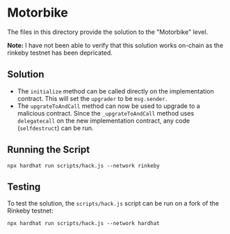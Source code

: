 # Motorbike

The files in this directory provide the solution to the "Motorbike" level.

__Note:__ I have not been able to verify that this solution works on-chain as the rinkeby testnet has been depricated.

## Solution
- The `initialize` method can be called directly on the implementation contract. This will set the `upgrader` to be `msg.sender`.
- The `upgrateToAndCall` method can now be used to upgrade to a malicious contract. Since the `_upgrateToAndCall` method uses `delegatecall` on the new implementation contract, any code (`selfdestruct`) can be run.

## Running the Script
```{bash}
npx hardhat run scripts/hack.js --network rinkeby
```

## Testing
To test the solution, the `scripts/hack.js` script can be run on a fork of the Rinkeby testnet:
```{bash}
npx hardhat run scripts/hack.js --network hardhat
```

